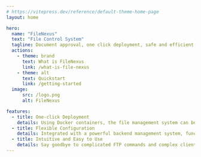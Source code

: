 ```yaml
---
# https://vitepress.dev/reference/default-theme-home-page
layout: home

hero:
  name: "FileNexus"
  text: "File Control System"
  tagline: Document approval, one click deployment, safe and efficient
  actions:
    - theme: brand
      text: What is FileNexus
      link: /what-is-file-nexus
    - theme: alt
      text: Quickstart
      link: /getting-started
  image:
      src: /logo.png
      alt: FileNexus

features:
  - title: One-click Deployment
    details: Using Docker containers, the file management system can be installed and upgraded with just one line of code.
  - title: Flexible Configuration
    details: Integrated with a powerful backend management system, functionalities and permissions can be visualized and configured flexibly.
  - title: Intuitive and Easy to Use
    details: Say goodbye to complicated FTP commands and complex client installations. Simply open your browser to start using it. It's Convenient and easier to use.
---
```


